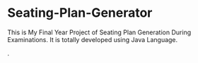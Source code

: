 # Seating-Plan-Generator

This is My Final Year Project of Seating Plan Generation During Examinations. It is totally developed using Java Language.



















































































































































.






































